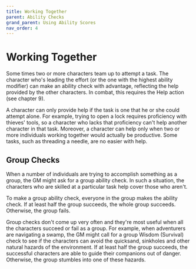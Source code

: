 ```yaml
---
title: Working Together
parent: Ability Checks
grand_parent: Using Ability Scores
nav_order: 4
---
```


# Working Together
Some times two or more characters team up to attempt a task. The character who's leading the effort (or the one with the highest ability modifier) can make an ability check with advantage, reflecting the help provided by the other characters. In combat, this requires the Help action (see chapter 9).

A character can only provide help if the task is one that he or she could attempt alone. For example, trying to open a lock requires proficiency with thieves' tools, so a character who lacks that proficiency can't help another character in that task. Moreover, a character can help only when two or more individuals working together would actually be productive. Some tasks, such as threading a needle, are no easier with help.

## Group Checks
When a number of individuals are trying to accomplish something as a group, the GM might ask for a group ability check. In such a situation, the characters who are
skilled at a particular task help cover those who aren't.

To make a group ability check, everyone in the group makes the ability check. If at least half the group succeeds, the whole group succeeds. Otherwise, the group fails.

Group checks don't come up very often and they're most useful when all the characters succeed or fail as a group. For example, when adventurers are navigating a swamp, the GM might call for a group Wisdom (Survival) check to see if the characters can avoid the quicksand, sinkholes and other natural hazards of the environment. If at least half the group succeeds, the successful characters are able to guide their companions out of danger. Otherwise, the group stumbles into one of these hazards.
